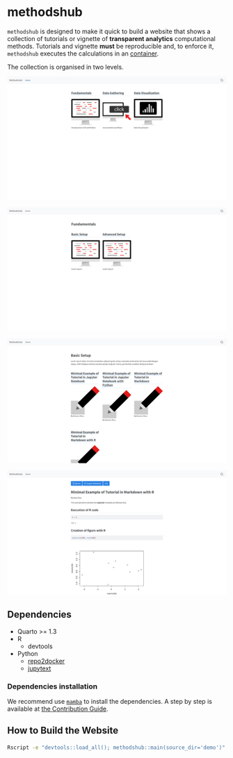 # methodshub

`methodshub` is designed to make it quick to build a website that shows a collection of tutorials or vignette of **transparent analytics** computational methods. Tutorials and vignette **must** be reproducible and, to enforce it, `methodshub` executes the calculations in an [container](https://en.wikipedia.org/wiki/OS-level_virtualization).

The collection is organised in two levels.

![Screenshot of demo showing the content of the "root".](img/methodshub-root.png)

![Screenshot of demo showing the content of a 1st level collection.](img/methodshub-1st-level.png)

![Screenshot of demo showing the content of of a 2nd level collection.](img/methodshub-2nd-level.png)

![Screenshot of demo showing one document in the collection.](img/methodshub-content.png)

## Dependencies

- Quarto >= 1.3
- R
  - devtools
- Python
  - [repo2docker](https://repo2docker.readthedocs.io/)
  - [jupytext](https://jupytext.readthedocs.io/)

### Dependencies installation

We recommend use [`mamba`](https://mamba.readthedocs.io/) to install the dependencies. A step by step is available at [the Contribution Guide](./CONTRIBUTING.md).

## How to Build the Website

```bash
Rscript -e "devtools::load_all(); methodshub::main(source_dir='demo')"
```